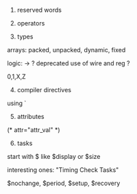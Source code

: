 1. reserved words

2. operators

3. types

arrays: packed, unpacked, dynamic, fixed

logic: -> ? deprecated use of wire and reg ?

0,1,X,Z

4. compiler directives

using \`

5. attributes

(* attr="attr_val"  *)

6. tasks

start with \$ like $display or $size

interesting ones: "Timing Check Tasks"

$nochange, $period, $setup, $recovery
